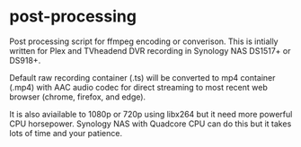 # post-processing
Post processing script for ffmpeg encoding or converison.
This is intially written for Plex and TVheadend DVR recording in Synology NAS DS1517+ or DS918+.

Default raw recording container (.ts) will be converted to mp4 container (.mp4) with AAC audio codec for direct streaming to most recent web browser (chrome, firefox, and edge).

It is also aviailable to 1080p or 720p using libx264 but it need more powerful CPU horsepower.
Synology NAS with Quadcore CPU can do this but it takes lots of time and your patience.
